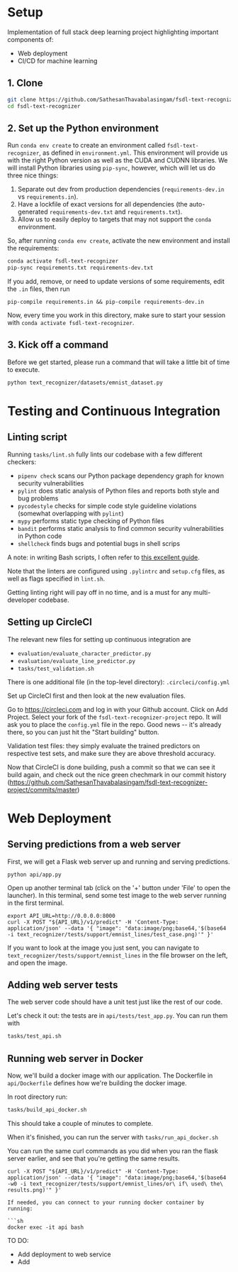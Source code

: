 # Setup

Implementation of full stack deep learning project highlighting important components of:

- Web deployment
- CI/CD for machine learning

## 1. Clone

```sh
git clone https://github.com/SathesanThavabalasingam/fsdl-text-recognizer.git
cd fsdl-text-recognizer
```

## 2. Set up the Python environment

Run `conda env create` to create an environment called `fsdl-text-recognizer`, as defined in `environment.yml`.
This environment will provide us with the right Python version as well as the CUDA and CUDNN libraries.
We will install Python libraries using `pip-sync`, however, which will let us do three nice things:

1. Separate out dev from production dependencies (`requirements-dev.in` vs `requirements.in`).
2. Have a lockfile of exact versions for all dependencies (the auto-generated `requirements-dev.txt` and `requirements.txt`).
3. Allow us to easily deploy to targets that may not support the `conda` environment.

So, after running `conda env create`, activate the new environment and install the requirements:

```sh
conda activate fsdl-text-recognizer
pip-sync requirements.txt requirements-dev.txt
```

If you add, remove, or need to update versions of some requirements, edit the `.in` files, then run

```
pip-compile requirements.in && pip-compile requirements-dev.in
```

Now, every time you work in this directory, make sure to start your session with `conda activate fsdl-text-recognizer`.

## 3. Kick off a command

Before we get started, please run a command that will take a little bit of time to execute.

```sh
python text_recognizer/datasets/emnist_dataset.py
```

# Testing and Continuous Integration

## Linting script

Running `tasks/lint.sh` fully lints our codebase with a few different checkers:

- `pipenv check` scans our Python package dependency graph for known security vulnerabilities
- `pylint` does static analysis of Python files and reports both style and bug problems
- `pycodestyle` checks for simple code style guideline violations (somewhat overlapping with `pylint`)
- `mypy` performs static type checking of Python files
- `bandit` performs static analysis to find common security vulnerabilities in Python code
- `shellcheck` finds bugs and potential bugs in shell scrips

A note: in writing Bash scripts, I often refer to [this excellent guide](http://redsymbol.net/articles/unofficial-bash-strict-mode/).

Note that the linters are configured using `.pylintrc` and `setup.cfg` files, as well as flags specified in `lint.sh`.

Getting linting right will pay off in no time, and is a must for any multi-developer codebase.

## Setting up CircleCI

The relevant new files for setting up continuous integration are

- `evaluation/evaluate_character_predictor.py`
- `evaluation/evaluate_line_predictor.py`
- `tasks/test_validation.sh`

There is one additional file (in the top-level directory): `.circleci/config.yml`

Set up CircleCI first and then look at the new evaluation files.

Go to https://circleci.com and log in with your Github account.
Click on Add Project. Select your fork of the `fsdl-text-recognizer-project` repo.
It will ask you to place the `config.yml` file in the repo.
Good news -- it's already there, so you can just hit the "Start building" button.

Validation test files: they simply evaluate the trained predictors on respective test sets, and make sure they are above threshold accuracy.

Now that CircleCI is done building, push a commit so that we can see it build again, and check out the nice green chechmark in our commit history (https://github.com/SathesanThavabalasingam/fsdl-text-recognizer-project/commits/master)


# Web Deployment

## Serving predictions from a web server

First, we will get a Flask web server up and running and serving predictions.

```
python api/app.py
```

Open up another terminal tab (click on the '+' button under 'File' to open the
launcher). In this terminal, send some test image to the web server
running in the first terminal.

```
export API_URL=http://0.0.0.0:8000
curl -X POST "${API_URL}/v1/predict" -H 'Content-Type: application/json' --data '{ "image": "data:image/png;base64,'$(base64  -i text_recognizer/tests/support/emnist_lines/test_case.png)'" }'
```

If you want to look at the image you just sent, you can navigate to
`text_recognizer/tests/support/emnist_lines` in the file browser on the
left, and open the image.


## Adding web server tests

The web server code should have a unit test just like the rest of our code.

Let's check it out: the tests are in `api/tests/test_app.py`.
You can run them with

```sh
tasks/test_api.sh
```

## Running web server in Docker

Now, we'll build a docker image with our application.
The Dockerfile in `api/Dockerfile` defines how we're building the docker image.

In root directory run:

```sh
tasks/build_api_docker.sh
```

This should take a couple of minutes to complete.

When it's finished, you can run the server with `tasks/run_api_docker.sh`


You can run the same curl commands as you did when you ran the flask server earlier, and see that you're getting the same results.

```
curl -X POST "${API_URL}/v1/predict" -H 'Content-Type: application/json' --data '{ "image": "data:image/png;base64,'$(base64 -w0 -i text_recognizer/tests/support/emnist_lines/or\ if\ used\ the\ results.png)'" }'

If needed, you can connect to your running docker container by running:

```sh
docker exec -it api bash
```

TO DO: 
- Add deployment to web service
- Add


